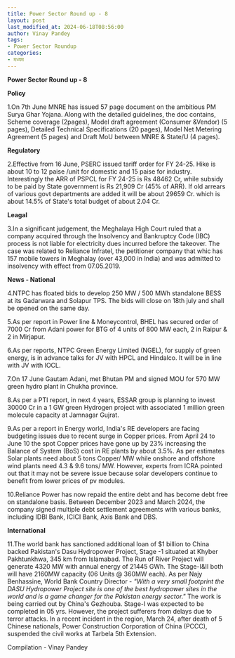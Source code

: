 ```yaml
---
title: Power Sector Round up - 8
layout: post
last_modified_at: 2024-06-18T08:56:00
author: Vinay Pandey
tags:
- Power Sector Roundup
categories:
- मध्यम
---
```

**Power Sector Round up - 8**

**Policy**

1.On 7th June MNRE has issued 57 page document on the ambitious PM Surya Ghar Yojana. Along with the detailed guidelines, the doc contains, Scheme coverage (2pages), Model draft agreement (Consumer &Vendor) (5 pages), Detailed Technical Specifications (20 pages), Model Net Metering Agreement (5 pages) and Draft MoU between MNRE & State/U (4 pages).

**Regulatory**

2.Effective from 16 June, PSERC issued tariff order for FY 24-25. Hike is about 10 to 12 paise /unit for domestic and 15 paise for industry. Interestingly the ARR of PSPCL for FY 24-25 is Rs 48462 Cr, while subsidy to be paid by State government is Rs 21,909 Cr (45% of ARR). If old arrears of various govt departments are added it will be about 29659 Cr. which is about 14.5% of State's total budget of about 2.04 Cr. 

**Leagal**

3.In a significant judgement, the Meghalaya High Court ruled that a company acquired through the Insolvency and Bankruptcy Code (IBC) process is not liable for electricity dues incurred before the takeover. The case was related to Reliance Infratel, the petitioner company that whic has 157 mobile towers in Meghalay (over 43,000 in India) and  was admitted to insolvency with effect from 07.05.2019. 

**News - National**

4.NTPC has floated bids to develop 250 MW / 500 MWh standalone BESS at its Gadarwara and Solapur TPS. The bids will close on 18th july and shall be opened on the same day. 

5.As per report in Power line & Moneycontrol, BHEL has secured  order of 7000 Cr from Adani power for BTG of 4 units of 800 MW each, 2 in Raipur & 2 in Mirjapur. 

6.As per reports, NTPC Green Energy Limited (NGEL), for supply of green energy, is in advance talks for JV with HPCL and Hindalco. It will be in line with JV with IOCL.

7.On 17 June Gautam Adani, met Bhutan PM and signed MOU for 570 MW green hydro plant in Chukha province. 

8.As per a PTI report, in next 4 years, ESSAR group is planning to invest 30000 Cr in a 1 GW green Hydrogen project with associated 1 million green molecule capacity at Jamnagar Gujrat.

9.As per a report in Energy world, India's RE developers are facing budgeting issues due to recent surge in Copper prices. From April 24 to June 10 the spot Copper prices have gone up by 23% increasing the Balance of System (BoS) cost in RE plants by about 3.5%. As per estimates Solar plants need about 5 tons Copper/ MW while onshore and offshore wind plants need 4.3 & 9.6 tons/ MW. However, experts from ICRA pointed out that it may not be severe issue because solar developers continue to benefit from lower prices of pv modules. 

10.Reliance Power  has now repaid the entire debt and has become debt free on standalone basis. Between December 2023 and March 2024, the company signed multiple debt settlement agreements with various banks, including IDBI Bank, ICICI Bank, Axis Bank and DBS. 

**International**

11.The world bank has sanctioned additional loan of $1 billion to China backed Pakistan's Dasu Hydropower Project, Stage -1 situated at Khyber Pakhtunkhwa, 345 km from Islamabad. The Run of River Project will generate 4320 MW with annual energy of 21445 GWh. The  Stage-I&II both will have 2160MW capacity (06 Units @ 360MW each). As per Najy Benhassine, World Bank Country Director - *"With a very small footprint the DASU Hydropower Project site is one of the best hydropower sites in the world and is a game changer for the Pakistan energy sector."* The work is being carried out by China's Gezhouba. Stage-I was expected to be completed in 05 yrs. However, the project sufferers from delays due to terror attacks. In a recent incident in the region, March 24, after death of 5 Chinese nationals,  Power Construction Corporation of China (PCCC), suspended the civil works at Tarbela 5th Extension.

Compilation - Vinay Pandey


